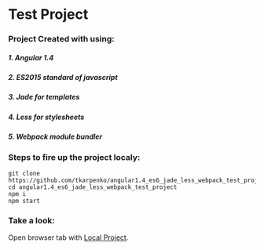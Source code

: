 # Test Project

### Project Created with using:

##### 1. Angular 1.4
##### 2. ES2015 standard of javascript
##### 3. Jade for templates 
##### 4. Less for stylesheets
##### 5. Webpack module bundler

### Steps to fire up the project localy:

```
git clone https://github.com/tkarpenko/angular1.4_es6_jade_less_webpack_test_project.git
cd angular1.4_es6_jade_less_webpack_test_project
npm i
npm start
```

### Take a look:
Open browser tab with [Local Project](http://localhost:3000/).

